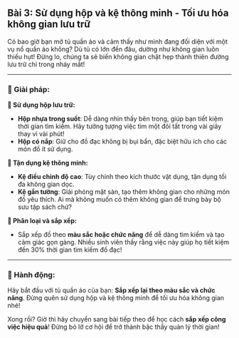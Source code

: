 ## Bài 3: Sử dụng hộp và kệ thông minh - Tối ưu hóa không gian lưu trữ

Có bao giờ bạn mở tủ quần áo và cảm thấy như mình đang đối diện với một vụ nổ quần áo không? Dù tủ có lớn đến đâu, dường như không gian luôn thiếu hụt! Đừng lo, chúng ta sẽ biến không gian chật hẹp thành thiên đường lưu trữ chỉ trong nháy mắt!

---

### 📌 Giải pháp:

**🔹 Sử dụng hộp lưu trữ:**
- **Hộp nhựa trong suốt**: Dễ dàng nhìn thấy bên trong, giúp bạn tiết kiệm thời gian tìm kiếm. Hãy tưởng tượng việc tìm một đôi tất trong vài giây thay vì vài phút!
- **Hộp có nắp**: Giữ cho đồ đạc không bị bụi bẩn, đặc biệt hữu ích cho các món đồ ít sử dụng.

**🔹 Tận dụng kệ thông minh:**
- **Kệ điều chỉnh độ cao**: Tùy chỉnh theo kích thước vật dụng, tận dụng tối đa không gian dọc.
- **Kệ gắn tường**: Giải phóng mặt sàn, tạo thêm không gian cho những món đồ yêu thích. Ai mà không muốn có thêm không gian để trưng bày bộ sưu tập sách chứ?

**🔹 Phân loại và sắp xếp:**
- Sắp xếp đồ theo **màu sắc hoặc chức năng** để dễ dàng tìm kiếm và tạo cảm giác gọn gàng. Nhiều sinh viên thấy rằng việc này giúp họ tiết kiệm đến 30% thời gian tìm kiếm đồ đạc!

---

### 🚀 Hành động:

Hãy bắt đầu với tủ quần áo của bạn: **Sắp xếp lại theo màu sắc và chức năng**. Đừng quên sử dụng hộp và kệ thông minh để tối ưu hóa không gian nhé!

Xong rồi? Giờ thì hãy chuyển sang bài tiếp theo để học cách **sắp xếp công việc hiệu quả**! Đừng bỏ lỡ cơ hội để trở thành bậc thầy quản lý thời gian!